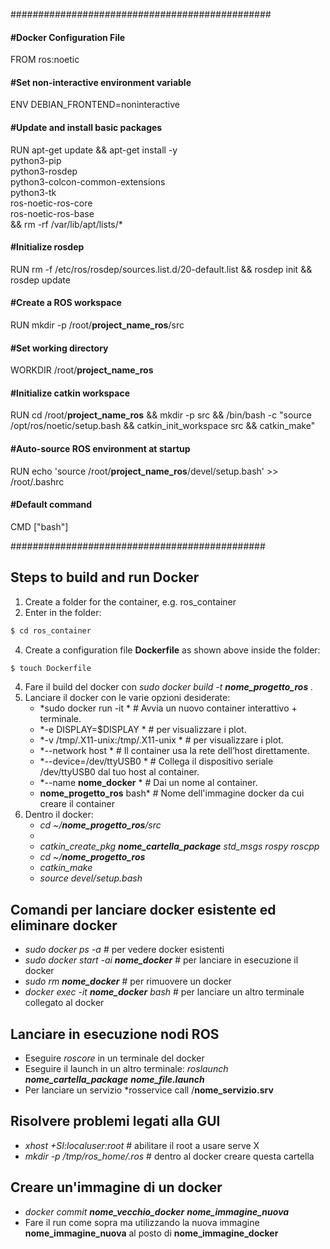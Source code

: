 ###############################################
#### #Docker Configuration File

FROM ros:noetic

#### #Set non-interactive environment variable
ENV DEBIAN_FRONTEND=noninteractive

#### #Update and install basic packages
RUN apt-get update && apt-get install -y \
    python3-pip \
    python3-rosdep \
    python3-colcon-common-extensions \
    python3-tk \
    ros-noetic-ros-core \
    ros-noetic-ros-base \
 && rm -rf /var/lib/apt/lists/*

#### #Initialize rosdep
RUN rm -f /etc/ros/rosdep/sources.list.d/20-default.list && rosdep init && rosdep update
 
#### #Create a ROS workspace
RUN mkdir -p /root/**project_name_ros**/src

#### #Set working directory
WORKDIR /root/**project_name_ros**

#### #Initialize catkin workspace
RUN cd /root/**project_name_ros** && mkdir -p src && /bin/bash -c "source /opt/ros/noetic/setup.bash &&  catkin_init_workspace src && catkin_make" 

#### #Auto-source ROS environment at startup
RUN echo 'source /root/**project_name_ros**/devel/setup.bash' >> /root/.bashrc

####  #Default command
CMD ["bash"]


##############################################

## Steps to build and run Docker
1. Create a folder for the container, e.g. ros_container
2. Enter in the folder:
```bash
$ cd ros_container
```
4. Create a configuration file **Dockerfile** as shown above inside the folder:
```bash
$ touch Dockerfile
```
4. Fare il build del docker con *sudo docker build -t **nome_progetto_ros** .*
5. Lanciare il docker con le varie opzioni desiderate:
   * *sudo docker run -it  \* # Avvia un nuovo container interattivo + terminale.
   * *-e DISPLAY=$DISPLAY \*  # per visualizzare i plot.
   * *-v /tmp/.X11-unix:/tmp/.X11-unix \* # per visualizzare i plot.
   * *--network host \*  # Il container usa la rete dell’host direttamente.
   * *--device=/dev/ttyUSB0 \*  # Collega il dispositivo seriale /dev/ttyUSB0 dal tuo host al container.
   * *--name **nome_docker** \*  # Dai un nome al container.
   * **nome_progetto_ros** bash*  # Nome dell'immagine docker da cui creare il container
6. Dentro il docker:
   * *cd ~/**nome_progetto_ros**/src*
   * 
   * *catkin_create_pkg **nome_cartella_package** std_msgs rospy roscpp*
   * *cd ~/**nome_progetto_ros***
   * *catkin_make*
   * *source devel/setup.bash*

## Comandi per lanciare docker esistente ed eliminare docker
* *sudo docker ps -a*  # per vedere docker esistenti
* *sudo docker start -ai **nome_docker***  # per lanciare in esecuzione il docker
* *sudo rm **nome_docker***  # per rimuovere un docker
* *docker exec -it **nome_docker** bash*  # per lanciare un altro terminale collegato al docker

## Lanciare in esecuzione nodi ROS
* Eseguire *roscore* in un terminale del docker
* Eseguire il launch in un altro terminale: *roslaunch **nome_cartella_package** **nome_file.launch***
* Per lanciare un servizio *rosservice call /**nome_servizio.srv**

## Risolvere problemi legati alla GUI
* *xhost +SI:localuser:root* # abilitare il root a usare serve X
* *mkdir -p /tmp/ros_home/.ros* # dentro al docker creare questa cartella

## Creare un'immagine di un docker
* *docker commit **nome_vecchio_docker** **nome_immagine_nuova***
* Fare il run come sopra ma utilizzando la nuova immagine **nome_immagine_nuova** al posto di **nome_immagine_docker**



